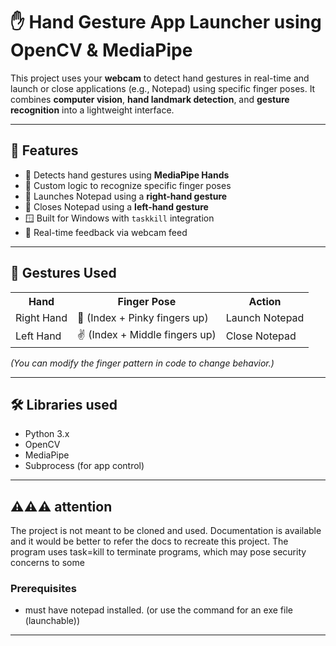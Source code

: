 # ✋ Hand Gesture App Launcher using OpenCV & MediaPipe

This project uses your **webcam** to detect hand gestures in real-time and launch or close applications (e.g., Notepad) using specific finger poses. It combines **computer vision**, **hand landmark detection**, and **gesture recognition** into a lightweight interface.

---

## 🎯 Features

- 👋 Detects hand gestures using **MediaPipe Hands**
- 🧠 Custom logic to recognize specific finger poses
- 🚀 Launches Notepad using a **right-hand gesture**
- 🛑 Closes Notepad using a **left-hand gesture**
- 🪟 Built for Windows with `taskkill` integration
- 🔄 Real-time feedback via webcam feed

---

## 🤖 Gestures Used

<table>
  <tr>
    <th>Hand</th>
    <th>Finger Pose</th>
    <th>Action</th>
  </tr>
  <tr>
    <td>Right Hand</td>
    <td>🤘 (Index + Pinky fingers up)</td>
    <td>Launch Notepad</td>
  </tr>
  <tr>
    <td>Left Hand</td>
    <td>✌️ (Index + Middle fingers up)</td>
    <td>Close Notepad</td>
  </tr>
</table>


*(You can modify the finger pattern in code to change behavior.)*

---

## 🛠️ Libraries used

- Python 3.x  
- OpenCV  
- MediaPipe  
- Subprocess (for app control)

---
## ⚠️⚠️⚠️ attention
The project is not meant to be cloned and used. Documentation is available and it would be better to refer the docs to recreate this project.
The program uses task=kill to terminate programs, which may pose security concerns to some
### Prerequisites
- must have notepad installed. (or use the command for an exe file (launchable))
---


